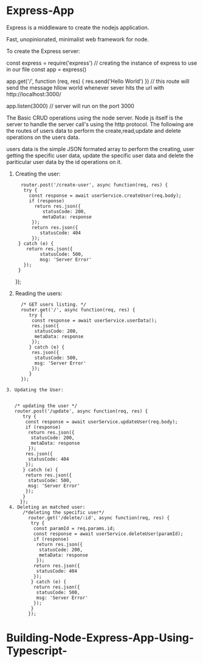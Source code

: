 # Express-App
Express is a middleware to create the nodejs application.

Fast, unopinionated, minimalist web framework for node.

To create the Express server:

const express = require('express') // creating the instance of express to use in our file
const app = express()
 
app.get('/', function (req, res) {
  res.send('Hello World')
}) // this route will send the message hllow world whenever sever hits the url with http://localhost:3000/
 
app.listen(3000) // server will run on the port 3000

The Basic CRUD operations using the node server.
Node js itself is the server to handle the server call's using the http protocol.
The following are the routes of users data to perform the create,read,update and delete operations on the users data.

users data is the simple JSON formated array to perform the creating, user getting the specific user data, update the specific user data and delete the pariticular user data by the id operations on it.

1. Creating the user:

         router.post('/create-user', async function(req, res) {
          try {
            const response = await userService.createUser(req.body);
            if (response)
              return res.json({
                 statusCode: 200,
                 metaData: response
             });
             return res.json({
                statusCode: 404
             });
        } catch (e) {
           return res.json({
                statusCode: 500,
                msg: 'Server Error'
          });
        }
    });
    
  2. Reading the users:
    
           /* GET users listing. */
           router.get('/', async function(req, res) {
              try {
               const response = await userService.userData();
               res.json({
                statusCode: 200,
                metaData: response
               });
              } catch (e) {
               res.json({
                statusCode: 500,
                msg: 'Server Error'
               });
              }
           });
    3. Updating the User:
          
          
       /* updating the user */
       router.post('/update', async function(req, res) {
          try {
           const response = await userService.updateUser(req.body);
           if (response)
            return res.json({
             statusCode: 200,
             metaData: response
            });
           res.json({
            statusCode: 404
           });
          } catch (e) {
           return res.json({
            statusCode: 500,
            msg: 'Server Error'
           });
          }
         });
     4. Deleting an matched user:
          /*deleting the specific user*/
            router.get('/delete/:id', async function(req, res) {
             try {
              const paramId = req.params.id;
              const response = await userService.deleteUser(paramId);
              if (response)
               return res.json({
                statusCode: 200,
                metaData: response
               });
              return res.json({
               statusCode: 404
              });
             } catch (e) {
              return res.json({
               statusCode: 500,
               msg: 'Server Error'
              });
             }
            });
# Building-Node-Express-App-Using-Typescript-
